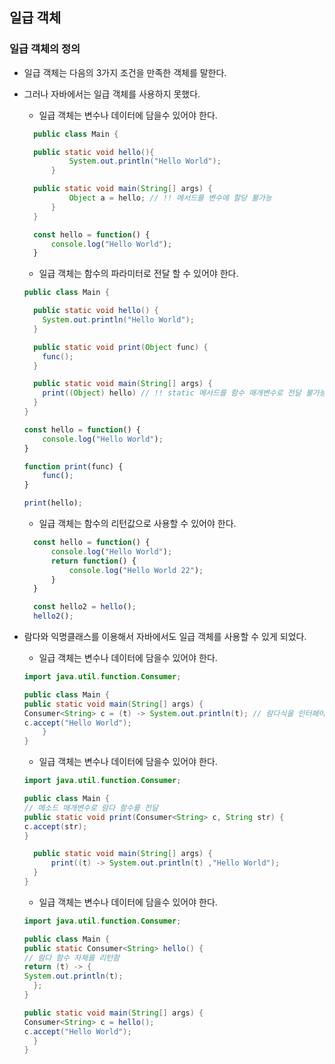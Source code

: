 일급 객체
---------------

### 일급 객체의 정의

* 일급 객체는 다음의 3가지 조건을 만족한 객체를 말한다.
* 그러나 자바에서는 일급 객체를 사용하지 못했다.
    * 일급 객체는 변수나 데이터에 담을수 있어야 한다.
  ```java
    public class Main {

    public static void hello(){
            System.out.println("Hello World");
        }

    public static void main(String[] args) {
            Object a = hello; // !! 메서드를 변수에 할당 불가능
        }
    }
  ```
  ```js
    const hello = function() {
        console.log("Hello World");
    }
  ```
    * 일급 객체는 함수의 파라미터로 전달 할 수 있어야 한다.
    ```java
    public class Main {
    
      public static void hello() {
        System.out.println("Hello World");
      }
    
      public static void print(Object func) {
        func();
      }
    
      public static void main(String[] args) {
        print((Object) hello) // !! static 메서드를 함수 매개변수로 전달 불가능
      }
    }
    ```
    ```js
    const hello = function() {
        console.log("Hello World");
    }
    
    function print(func) {
        func();
    }
    
    print(hello);
    ```
    * 일급 객체는 함수의 리턴값으로 사용할 수 있어야 한다.
  ```js
    const hello = function() {
        console.log("Hello World");
        return function() {
            console.log("Hello World 22");
        }
    }
  
    const hello2 = hello();
    hello2();
  ```

* 람다와 익명클래스를 이용해서 자바에서도 일급 객체를 사용할 수 있게 되었다.
    * 일급 객체는 변수나 데이터에 담을수 있어야 한다.
  ```java
  import java.util.function.Consumer;
  
  public class Main {
  public static void main(String[] args) {
  Consumer<String> c = (t) -> System.out.println(t); // 람다식을 인터페이스 타입 변수에 할당
  c.accept("Hello World");
      }
  }
  ```
    * 일급 객체는 변수나 데이터에 담을수 있어야 한다.
  ```java
  import java.util.function.Consumer;

  public class Main {
  // 메소드 매개변수로 람다 함수를 전달
  public static void print(Consumer<String> c, String str) {
  c.accept(str);
  }

    public static void main(String[] args) {
        print((t) -> System.out.println(t) ,"Hello World");
    }
  }
  ```
    * 일급 객체는 변수나 데이터에 담을수 있어야 한다.
  ```java
  import java.util.function.Consumer;

  public class Main {
  public static Consumer<String> hello() {
  // 람다 함수 자체를 리턴함
  return (t) -> {
  System.out.println(t);
    };
  }

  public static void main(String[] args) {
  Consumer<String> c = hello();
  c.accept("Hello World");
    }
  }
  ```
